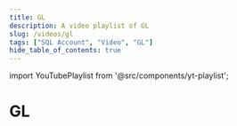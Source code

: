 ```yaml
---
title: GL
description: A video playlist of GL
slug: /videos/gl
tags: ["SQL Account", "Video", "GL"]
hide_table_of_contents: true
---
```


import YouTubePlaylist from '@src/components/yt-playlist';

# GL

<YouTubePlaylist playlistId="PLudOzz78YHQIbiof-av0WH8oNlVa2UgOT"/>